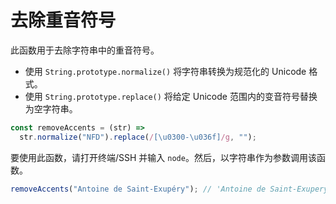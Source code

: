 # 去除重音符号

此函数用于去除字符串中的重音符号。

- 使用 `String.prototype.normalize()` 将字符串转换为规范化的 Unicode 格式。
- 使用 `String.prototype.replace()` 将给定 Unicode 范围内的变音符号替换为空字符串。

```js
const removeAccents = (str) =>
  str.normalize("NFD").replace(/[\u0300-\u036f]/g, "");
```

要使用此函数，请打开终端/SSH 并输入 `node`。然后，以字符串作为参数调用该函数。

```js
removeAccents("Antoine de Saint-Exupéry"); // 'Antoine de Saint-Exupery'
```
